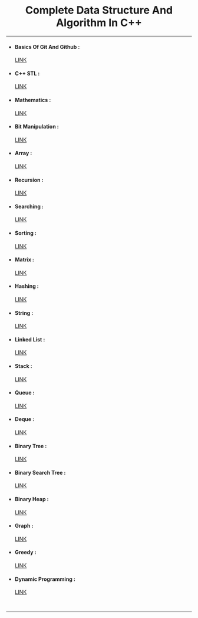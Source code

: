 <h1 align="center">Complete Data Structure And Algorithm In C++</h1><hr/>

- <h4>Basics Of Git And Github :</h4> <a href="https://github.com/harsh01010/DsA/blob/master/0impStuff/GitAndGithub.txt" target="_blank">LINK</a>
- <h4>C++ STL :</h4> <a href="https://github.com/harsh01010/DsA/tree/master/0impStuff/STL" target="_blank">LINK</a>
- <h4>Mathematics :</h4> <a href="https://github.com/harsh01010/DsA/tree/master/0impStuff/STL" target="_blank">LINK</a>
- <h4>Bit Manipulation :</h4> <a href="https://github.com/harsh01010/DsA/tree/master/0impStuff/STL" target="_blank">LINK</a>
- <h4>Array :</h4> <a href="https://github.com/harsh01010/DsA/tree/master/0impStuff/STL" target="_blank">LINK</a>
- <h4>Recursion :</h4> <a href="https://github.com/harsh01010/DsA/tree/master/0impStuff/STL" target="_blank">LINK</a>
- <h4>Searching :</h4> <a href="https://github.com/harsh01010/DsA/tree/master/0impStuff/STL" target="_blank">LINK</a>
- <h4>Sorting :</h4> <a href="https://github.com/harsh01010/DsA/tree/master/0impStuff/STL" target="_blank">LINK</a>
- <h4>Matrix :</h4> <a href="https://github.com/harsh01010/DsA/tree/master/0impStuff/STL" target="_blank">LINK</a>
- <h4>Hashing :</h4> <a href="https://github.com/harsh01010/DsA/tree/master/0impStuff/STL" target="_blank">LINK</a>
- <h4>String :</h4> <a href="https://github.com/harsh01010/DsA/tree/master/0impStuff/STL" target="_blank">LINK</a>
- <h4>Linked List :</h4> <a href="https://github.com/harsh01010/DsA/tree/master/0impStuff/STL" target="_blank">LINK</a>
- <h4>Stack :</h4> <a href="https://github.com/harsh01010/DsA/tree/master/0impStuff/STL" target="_blank">LINK</a>
- <h4>Queue :</h4> <a href="https://github.com/harsh01010/DsA/tree/master/0impStuff/STL" target="_blank">LINK</a>
- <h4>Deque :</h4> <a href="https://github.com/harsh01010/DsA/tree/master/0impStuff/STL" target="_blank">LINK</a>
- <h4>Binary Tree :</h4> <a href="https://github.com/harsh01010/DsA/tree/master/0impStuff/STL" target="_blank">LINK</a>
- <h4>Binary Search Tree :</h4> <a href="https://github.com/harsh01010/DsA/tree/master/0impStuff/STL" target="_blank">LINK</a>
- <h4>Binary Heap :</h4> <a href="https://github.com/harsh01010/DsA/tree/master/0impStuff/STL" target="_blank">LINK</a>
- <h4>Graph :</h4> <a href="https://github.com/harsh01010/DsA/tree/master/0impStuff/STL" target="_blank">LINK</a>
- <h4>Greedy :</h4> <a href="https://github.com/harsh01010/DsA/tree/master/0impStuff/STL" target="_blank">LINK</a>
- <h4>Dynamic Programming :</h4> <a href="https://github.com/harsh01010/DsA/tree/master/0impStuff/STL" target="_blank">LINK</a>
<br/><hr/>

<!-- <h2 align="center">Popular Problems</h2>
<table>
    <tr>
    <td>Array</td>
    <td>Linked List</td>
    <td>Strings</td>
    </tr>
</table> -->